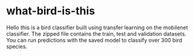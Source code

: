 # what-bird-is-this

Hello this is a bird classifier built using transfer learning on the mobilenet classifier.
The zipped file contains the train, test and validation datasets.
You can run predictions with the saved model to classify over 300 bird species.
